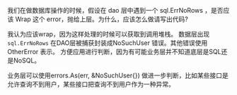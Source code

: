 
我们在做数据库操作的时候，假设在 dao 层中遇到一个 sql.ErrNoRows ，是否应该 Wrap 这个 error，抛给上层。为什么，应该怎么做请写出代码?

我认为应该wrap，因为这样处理的时候可以获取到调用堆栈。
数据层出现`sql.ErrNoRows` 在DAO层被捕获封装成NoSuchUser 错误。其他错误使用OtherError 表示。
方便应用进行判断，因为有可能业务层并不知道底层是SQL还是NoSQL。

业务层可以使用errors.As(err, &NoSuchUser{}) 做进一步判断，比如某些接口是允许查询不到用户，某些接口把查询不到用户作为一种异常。